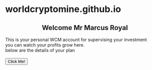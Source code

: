 # worldcryptomine.github.io



<html>
  <head>
    <meta http-equiv="CONTENT-TYPE" content="text/html; charset=UTF-8">
    <link rel="stylesheet" href="styles/style.css"/>
    <title>Welcome</title>
  </head>
  <body>
    <h2 style="text-align: center;">
      Welcome Mr Marcus Royal
    </h2>
    This is your personal WCM account for supervising your investment<br> you can watch your profits grow here.<br>
     below are the details of your plan 
</body>
</html> <br>
<br>


<html>
  <body>
	<script src="https://cdn.commoninja.com/sdk/latest/commonninja.js" defer></script>
	<div class="commonninja_component" comp-type="chart" comp-id="43eb8e57-bec6-431e-8abf-adf18ef16663"></div>
 <button type="button">Click Me!</button>

 </body>
</html>



	
  
   
  
    
  
  
    
      
    
    
     






  








	





    

    

